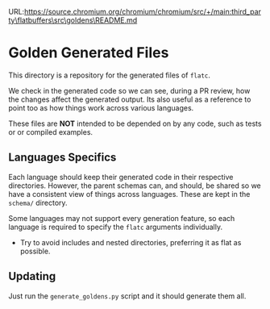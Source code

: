URL:https://source.chromium.org/chromium/chromium/src/+/main:third_party\flatbuffers\src\goldens\README.md
# Golden Generated Files

This directory is a repository for the generated files of `flatc`.

We check in the generated code so we can see, during a PR review, how the
changes affect the generated output. Its also useful as a reference to point too
as how things work across various languages.

These files are **NOT** intended to be depended on by any code, such as tests or
or compiled examples.

## Languages Specifics

Each language should keep their generated code in their respective directories.
However, the parent schemas can, and should, be shared so we have a consistent
view of things across languages. These are kept in the `schema/` directory.

Some languages may not support every generation feature, so each language is
required to specify the `flatc` arguments individually.

* Try to avoid includes and nested directories, preferring it as flat as 
possible.

## Updating

Just run the `generate_goldens.py` script and it should generate them all.
